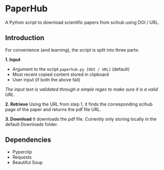# PaperHub
A Python script to download scientific papers from scihub using DOI / URL.

## Introduction

For convenience (and learning), the script is split into three parts:

**1. Input**
* Argument to the script `paperhub.py [DOI / URL]` (default)
* Most recent copied content stored in clipboard 
* User input (if both the above fail)

_The input text is validated through a simple regex to make sure it is a valid URL._

**2. Retrieve**
Using the URL from step 1, it finds the corresponding scihub page of the paper and returns the pdf file URL.

**3. Download**
It downloads the pdf file. Currently only storing locally in the default Downloads folder.

## Dependencies

* Pyperclip
* Requests
* Beautiful Soup
